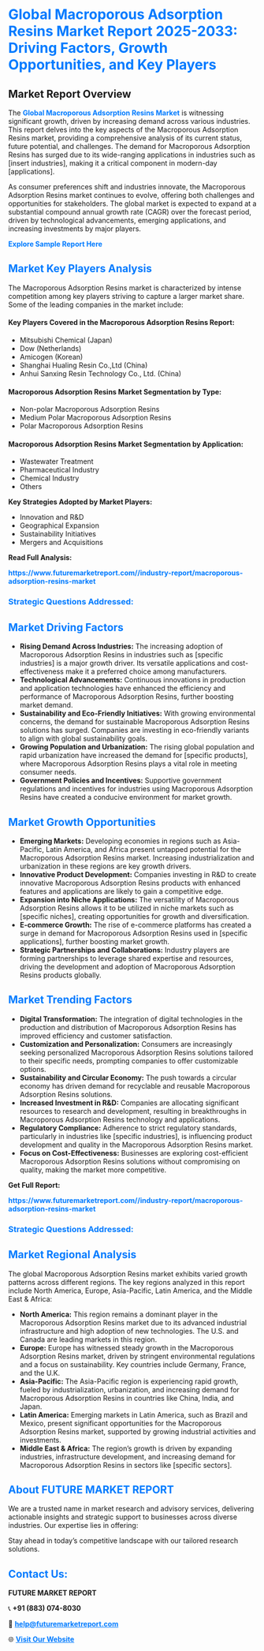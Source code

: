 <h1 style="color: #007BFF;">Global Macroporous Adsorption Resins Market Report 2025-2033: Driving Factors, Growth Opportunities, and Key Players</h1>

<section id="overview">
<h2>Market Report Overview</h2>
<p>The <a href="https://www.futuremarketreport.com//industry-report/macroporous-adsorption-resins-market" style="color: #007BFF; text-decoration: none;"><strong>Global Macroporous Adsorption Resins Market</strong></a> is witnessing significant growth, driven by increasing demand across various industries. This report delves into the key aspects of the Macroporous Adsorption Resins market, providing a comprehensive analysis of its current status, future potential, and challenges. The demand for Macroporous Adsorption Resins has surged due to its wide-ranging applications in industries such as [insert industries], making it a critical component in modern-day [applications].</p>
<p>As consumer preferences shift and industries innovate, the Macroporous Adsorption Resins market continues to evolve, offering both challenges and opportunities for stakeholders. The global market is expected to expand at a substantial compound annual growth rate (CAGR) over the forecast period, driven by technological advancements, emerging applications, and increasing investments by major players.</p>
</section>

<section id="overview">
<p><a href="https://www.futuremarketreport.com//request-sample/reportId=87297" style="color: #007BFF; text-decoration: none;"><strong>Explore Sample Report Here</strong></a></p>
</section>

<section id="key-players">
<h2 style="color: #007BFF;">Market Key Players Analysis</h2>
<p>The Macroporous Adsorption Resins market is characterized by intense competition among key players striving to capture a larger market share. Some of the leading companies in the market include:</p>
<h4>Key Players Covered in the Macroporous Adsorption Resins Report:</h4>
<ul><li>Mitsubishi Chemical (Japan)</li><li>Dow (Netherlands)</li><li>Amicogen (Korean)</li><li>Shanghai Hualing Resin Co.,Ltd (China)</li><li>Anhui Sanxing Resin Technology Co., Ltd. (China)</li></ul>
<h4>Macroporous Adsorption Resins Market Segmentation by Type:</h4>
<ul><li>Non-polar Macroporous Adsorption Resins</li><li>Medium Polar Macroporous Adsorption Resins</li><li>Polar Macroporous Adsorption Resins</li></ul>

<h4>Macroporous Adsorption Resins Market Segmentation by Application:</h4>
<ul><li>Wastewater Treatment</li><li>Pharmaceutical Industry</li><li>Chemical Industry</li><li>Others</li></ul>
<p><strong>Key Strategies Adopted by Market Players:</strong></p>
<ul>
<li>Innovation and R&D</li>
<li>Geographical Expansion</li>
<li>Sustainability Initiatives</li>
<li>Mergers and Acquisitions</li>
</ul>
</section>

<section>
<p><strong>Read Full Analysis: </strong></p><a href="https://www.futuremarketreport.com//industry-report/macroporous-adsorption-resins-market" style="color: #007BFF; text-decoration: none;"><strong>https://www.futuremarketreport.com//industry-report/macroporous-adsorption-resins-market</strong></a>
<h3 style="color: #007BFF;">Strategic Questions Addressed:</h3>
</section>

<section id="driving-factors">
<h2 style="color: #007BFF;">Market Driving Factors</h2>
<ul>
<li><strong>Rising Demand Across Industries:</strong> The increasing adoption of Macroporous Adsorption Resins in industries such as [specific industries] is a major growth driver. Its versatile applications and cost-effectiveness make it a preferred choice among manufacturers.</li>
<li><strong>Technological Advancements:</strong> Continuous innovations in production and application technologies have enhanced the efficiency and performance of Macroporous Adsorption Resins, further boosting market demand.</li>
<li><strong>Sustainability and Eco-Friendly Initiatives:</strong> With growing environmental concerns, the demand for sustainable Macroporous Adsorption Resins solutions has surged. Companies are investing in eco-friendly variants to align with global sustainability goals.</li>
<li><strong>Growing Population and Urbanization:</strong> The rising global population and rapid urbanization have increased the demand for [specific products], where Macroporous Adsorption Resins plays a vital role in meeting consumer needs.</li>
<li><strong>Government Policies and Incentives:</strong> Supportive government regulations and incentives for industries using Macroporous Adsorption Resins have created a conducive environment for market growth.</li>
</ul>
</section>

<section id="growth-opportunities">
<h2 style="color: #007BFF;">Market Growth Opportunities</h2>
<ul>
<li><strong>Emerging Markets:</strong> Developing economies in regions such as Asia-Pacific, Latin America, and Africa present untapped potential for the Macroporous Adsorption Resins market. Increasing industrialization and urbanization in these regions are key growth drivers.</li>
<li><strong>Innovative Product Development:</strong> Companies investing in R&D to create innovative Macroporous Adsorption Resins products with enhanced features and applications are likely to gain a competitive edge.</li>
<li><strong>Expansion into Niche Applications:</strong> The versatility of Macroporous Adsorption Resins allows it to be utilized in niche markets such as [specific niches], creating opportunities for growth and diversification.</li>
<li><strong>E-commerce Growth:</strong> The rise of e-commerce platforms has created a surge in demand for Macroporous Adsorption Resins used in [specific applications], further boosting market growth.</li>
<li><strong>Strategic Partnerships and Collaborations:</strong> Industry players are forming partnerships to leverage shared expertise and resources, driving the development and adoption of Macroporous Adsorption Resins products globally.</li>
</ul>
</section>

<section id="trending-factors">
<h2 style="color: #007BFF;">Market Trending Factors</h2>
<ul>
<li><strong>Digital Transformation:</strong> The integration of digital technologies in the production and distribution of Macroporous Adsorption Resins has improved efficiency and customer satisfaction.</li>
<li><strong>Customization and Personalization:</strong> Consumers are increasingly seeking personalized Macroporous Adsorption Resins solutions tailored to their specific needs, prompting companies to offer customizable options.</li>
<li><strong>Sustainability and Circular Economy:</strong> The push towards a circular economy has driven demand for recyclable and reusable Macroporous Adsorption Resins solutions.</li>
<li><strong>Increased Investment in R&D:</strong> Companies are allocating significant resources to research and development, resulting in breakthroughs in Macroporous Adsorption Resins technology and applications.</li>
<li><strong>Regulatory Compliance:</strong> Adherence to strict regulatory standards, particularly in industries like [specific industries], is influencing product development and quality in the Macroporous Adsorption Resins market.</li>
<li><strong>Focus on Cost-Effectiveness:</strong> Businesses are exploring cost-efficient Macroporous Adsorption Resins solutions without compromising on quality, making the market more competitive.</li>
</ul>
</section>

<section>
<p><strong>Get Full Report: </strong></p><a href="https://www.futuremarketreport.com//industry-report/macroporous-adsorption-resins-market" style="color: #007BFF; text-decoration: none;"><strong>https://www.futuremarketreport.com//industry-report/macroporous-adsorption-resins-market</strong></a>
<h3 style="color: #007BFF;">Strategic Questions Addressed:</h3>
</section>


<section id="regional-analysis">
<h2 style="color: #007BFF;">Market Regional Analysis</h2>
<p>The global Macroporous Adsorption Resins market exhibits varied growth patterns across different regions. The key regions analyzed in this report include North America, Europe, Asia-Pacific, Latin America, and the Middle East & Africa:</p>
<ul>
<li><strong>North America:</strong> This region remains a dominant player in the Macroporous Adsorption Resins market due to its advanced industrial infrastructure and high adoption of new technologies. The U.S. and Canada are leading markets in this region.</li>
<li><strong>Europe:</strong> Europe has witnessed steady growth in the Macroporous Adsorption Resins market, driven by stringent environmental regulations and a focus on sustainability. Key countries include Germany, France, and the U.K.</li>
<li><strong>Asia-Pacific:</strong> The Asia-Pacific region is experiencing rapid growth, fueled by industrialization, urbanization, and increasing demand for Macroporous Adsorption Resins in countries like China, India, and Japan.</li>
<li><strong>Latin America:</strong> Emerging markets in Latin America, such as Brazil and Mexico, present significant opportunities for the Macroporous Adsorption Resins market, supported by growing industrial activities and investments.</li>
<li><strong>Middle East & Africa:</strong> The region’s growth is driven by expanding industries, infrastructure development, and increasing demand for Macroporous Adsorption Resins in sectors like [specific sectors].</li>
</ul>
</section>

<footer>
<h2 style="color: #007BFF;">About FUTURE MARKET REPORT</h2>
<p>We are a trusted name in market research and advisory services, delivering actionable insights and strategic support to businesses across diverse industries. Our expertise lies in offering:</p>

<p>Stay ahead in today’s competitive landscape with our tailored research solutions.</p>

<h2 style="color: #007BFF;">Contact Us:</h2>
<p><strong>FUTURE MARKET REPORT</strong></p>
<p>📞 <strong>+91 (883) 074-8030</strong></p>
<p>📧 <strong><a href="mailto:help@futuremarketreport.com" style="color: #007BFF;">help@futuremarketreport.com</a></strong></p>
<p>🌐 <strong><a href="https://www.futuremarketreport.com/" style="color: #007BFF;">Visit Our Website</a></strong></p>
</footer>